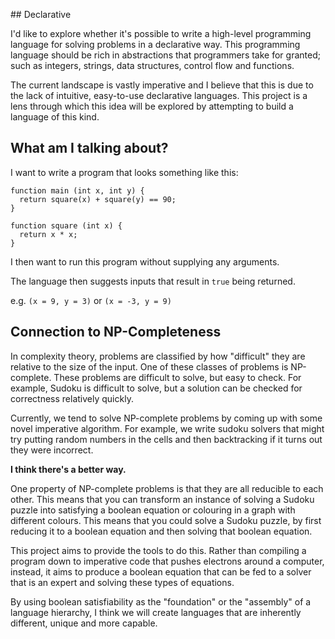 ## Declarative

I'd like to explore whether it's possible to write a high-level programming
language for solving problems in a declarative way. This programming language
should be rich in abstractions that programmers take for granted; such as
integers, strings, data structures, control flow and functions.

The current landscape is vastly imperative and I believe that this is due to the
lack of intuitive, easy-to-use declarative languages. This project is a lens
through which this idea will be explored by attempting to build a language of
this kind.

## What am I talking about?

I want to write a program that looks something like this:

```
function main (int x, int y) {
  return square(x) + square(y) == 90;
}

function square (int x) {
  return x * x;
}
```

I then want to run this program without supplying any arguments.

The language then suggests inputs that result in `true` being returned.

e.g. `(x = 9, y = 3)` or `(x = -3, y = 9)`

## Connection to NP-Completeness

In complexity theory, problems are classified by how "difficult" they are
relative to the size of the input. One of these classes of problems is
NP-complete.  These problems are difficult to solve, but easy to check. For
example, Sudoku is difficult to solve, but a solution can be checked for
correctness relatively quickly.

Currently, we tend to solve NP-complete problems by coming up with some novel
imperative algorithm. For example, we write sudoku solvers that might try
putting random numbers in the cells and then backtracking if it turns out they
were incorrect.

**I think there's a better way.**

One property of NP-complete problems is that they are all reducible to each
other. This means that you can transform an instance of solving a Sudoku puzzle
into satisfying a boolean equation or colouring in a graph with different
colours. This means that you could solve a Sudoku puzzle, by first reducing it
to a boolean equation and then solving that boolean equation.

This project aims to provide the tools to do this. Rather than compiling a
program down to imperative code that pushes electrons around a computer,
instead, it aims to produce a boolean equation that can be fed to a solver that
is an expert and solving these types of equations.

By using boolean satisfiability as the "foundation" or the "assembly" of a
language hierarchy, I think we will create languages that are inherently
different, unique and more capable.
